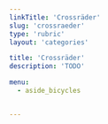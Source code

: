 ```yaml
---
linkTitle: 'Crossräder'
slug: 'crossraeder'
type: 'rubric'
layout: 'categories'

title: 'Crossräder'
description: 'TODO'

menu:
  - aside_bicycles


---
```

